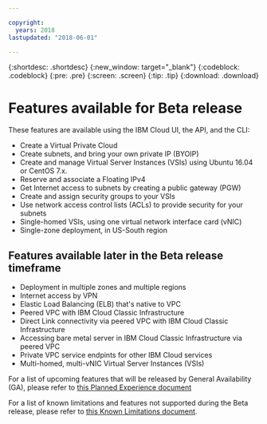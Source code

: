 ```yaml
---

copyright:
  years: 2018
lastupdated: "2018-06-01"

---
```


{:shortdesc: .shortdesc}
{:new_window: target="_blank"}
{:codeblock: .codeblock}
{:pre: .pre}
{:screen: .screen}
{:tip: .tip}
{:download: .download}

# Features available for Beta release 

These features are available using the IBM Cloud UI, the API, and the CLI:

 * Create a Virtual Private Cloud
 * Create subnets, and bring your own private IP (BYOIP)
 * Create and manage Virtual Server Instances (VSIs) using Ubuntu 16.04 or CentOS 7.x.
 * Reserve and associate a Floating IPv4
 * Get Internet access to subnets by creating a public gateway (PGW)
 * Create and assign security groups to your VSIs
 * Use network access control lists (ACLs) to provide security for your subnets
 * Single-homed VSIs, using one virtual network interface card (vNIC)
 * Single-zone deployment, in US-South region
 
## Features available later in the Beta release timeframe
 
 * Deployment in multiple zones and multiple regions
 * Internet access by VPN
 * Elastic Load Balancing (ELB) that's native to VPC
 * Peered VPC with IBM Cloud Classic Infrastructure 
 * Direct Link connectivity via peered VPC with IBM Cloud Classic Infrastructure 
 * Accessing bare metal server in IBM Cloud Classic Infrastructure via peered VPC
 * Private VPC service endpints for other IBM Cloud services
 * Multi-homed, multi-vNIC Virtual Server Instances (VSIs)

For a list of upcoming features that will be released by General Availability (GA), please refer to [this Planned Experience document](planned-experience.html)

For a list of known limitations and features not supported during the Beta release, please refer to [this Known Limitations document](known-limitations.html).


